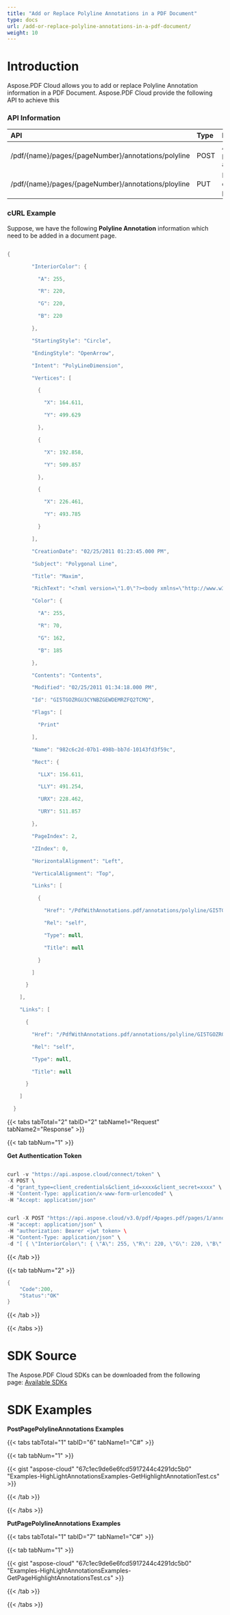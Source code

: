 ```yaml
---
title: "Add or Replace Polyline Annotations in a PDF Document"
type: docs
url: /add-or-replace-polyline-annotations-in-a-pdf-document/
weight: 10
---
```


# **Introduction**
Aspose.PDF Cloud allows you to add or replace Polyline Annotation information in a PDF Document. Aspose.PDF Cloud provide the following API to achieve this
### **API Information**

|**API**|**Type**|**Description**|**Swagger Link**|
| :- | :- | :- | :- |
|/pdf/{name}/pages/{pageNumber}/annotations/polyline|POST|Add document page polyline annotations.|[PostPagePolylineAnnotations](https://apireference.aspose.cloud/pdf/#/Annotations/PostPagePolylineAnnotations)|
|/pdf/{name}/pages/{pageNumber}/annotations/ployline|PUT|Replace document polylineannotation|[PutPolylineAnnotation](https://apireference.aspose.cloud/pdf/#/Annotations/PutPolylineAnnotation)|
### **cURL Example**

Suppose, we have the following **Polyline Annotation** information which need to be added in a document page.

```java

{

        "InteriorColor": {

          "A": 255,

          "R": 220,

          "G": 220,

          "B": 220

        },

        "StartingStyle": "Circle",

        "EndingStyle": "OpenArrow",

        "Intent": "PolyLineDimension",

        "Vertices": [

          {

            "X": 164.611,

            "Y": 499.629

          },

          {

            "X": 192.858,

            "Y": 509.857

          },

          {

            "X": 226.461,

            "Y": 493.785

          }

        ],

        "CreationDate": "02/25/2011 01:23:45.000 PM",

        "Subject": "Polygonal Line",

        "Title": "Maxim",

        "RichText": "<?xml version=\"1.0\"?><body xmlns=\"http://www.w3.org/1999/xhtml\" xmlns:xfa=\"http://www.xfa.org/schema/xfa-data/1.0/\" xfa:APIVersion=\"Acrobat:7.0.0\" xfa:spec=\"2.0.2\" ><p><span style=\"text-decoration:;font-size:10.0pt\">Contents</span></p></body>",

        "Color": {

          "A": 255,

          "R": 70,

          "G": 162,

          "B": 185

        },

        "Contents": "Contents",

        "Modified": "02/25/2011 01:34:18.000 PM",

        "Id": "GI5TGOZRGU3CYNBZGEWDEMRZFQ2TCMQ",

        "Flags": [

          "Print"

        ],

        "Name": "982c6c2d-07b1-498b-bb7d-10143fd3f59c",

        "Rect": {

          "LLX": 156.611,

          "LLY": 491.254,

          "URX": 228.462,

          "URY": 511.857

        },

        "PageIndex": 2,

        "ZIndex": 0,

        "HorizontalAlignment": "Left",

        "VerticalAlignment": "Top",

        "Links": [

          {

            "Href": "/PdfWithAnnotations.pdf/annotations/polyline/GI5TGOZRGU3CYNBZGEWDEMRZFQ2TCMQ",

            "Rel": "self",

            "Type": null,

            "Title": null

          }

        ]

      }

    ],

    "Links": [

      {

        "Href": "/PdfWithAnnotations.pdf/annotations/polyline/GI5TGOZRGU3CYNBZGEWDEMRZFQ2TCMQ",

        "Rel": "self",

        "Type": null,

        "Title": null

      }

    ]

  }

```

{{< tabs tabTotal="2" tabID="2" tabName1="Request" tabName2="Response" >}}

{{< tab tabNum="1" >}}

**Get Authentication Token**

```java

curl -v "https://api.aspose.cloud/connect/token" \
-X POST \
-d "grant_type=client_credentials&client_id=xxxx&client_secret=xxxx" \
-H "Content-Type: application/x-www-form-urlencoded" \
-H "Accept: application/json"

```

```java

curl -X POST "https://api.aspose.cloud/v3.0/pdf/4pages.pdf/pages/1/annotations/polyline" \
-H "accept: application/json" \
-H "authorization: Bearer <jwt token> \
-H "Content-Type: application/json" \
-d "[ { \"InteriorColor\": { \"A\": 255, \"R\": 220, \"G\": 220, \"B\": 220 }, \"StartingStyle\": \"Circle\", \"EndingStyle\": \"OpenArrow\", \"Intent\": \"PolyLineDimension\", \"Vertices\": [ { \"X\": 164.611, \"Y\": 499.629 }, { \"X\": 192.858, \"Y\": 509.857 }, { \"X\": 226.461, \"Y\": 493.785 } ], \"CreationDate\": \"02/25/2011 01:23:45.000 PM\", \"Subject\": \"Polygonal Line\", \"Title\": \"Maxim\", \"RichText\": \"<?xml version=\\\"1.0\\\"?><body xmlns=\\\"http://www.w3.org/1999/xhtml\\\" xmlns:xfa=\\\"http://www.xfa.org/schema/xfa-data/1.0/\\\" xfa:APIVersion=\\\"Acrobat:7.0.0\\\" xfa:spec=\\\"2.0.2\\\" ><p><span style=\\\"text-decoration:;font-size:10.0pt\\\">Contents</span></p></body>\", \"Color\": { \"A\": 255, \"R\": 70, \"G\": 162, \"B\": 185 }, \"Contents\": \"Contents\", \"Modified\": \"02/25/2011 01:34:18.000 PM\", \"Id\": \"GI5TGOZRGU3CYNBZGEWDEMRZFQ2TCMQ\", \"Flags\": [ \"Print\" ], \"Name\": \"982c6c2d-07b1-498b-bb7d-10143fd3f59c\", \"Rect\": { \"LLX\": 156.611, \"LLY\": 491.254, \"URX\": 228.462, \"URY\": 511.857 }, \"PageIndex\": 2, \"ZIndex\": 0, \"HorizontalAlignment\": \"Left\", \"VerticalAlignment\": \"Top\", \"Links\": [ { \"Href\": \"/PdfWithAnnotations.pdf/annotations/polyline/GI5TGOZRGU3CYNBZGEWDEMRZFQ2TCMQ\", \"Rel\": \"self\", \"Type\": null, \"Title\": null } ] } ], \"Links\": [ { \"Href\": \"/PdfWithAnnotations.pdf/annotations/polyline/GI5TGOZRGU3CYNBZGEWDEMRZFQ2TCMQ\", \"Rel\": \"self\", \"Type\": null, \"Title\": null } ] }]"

```

{{< /tab >}}

{{< tab tabNum="2" >}}

```java
{
	"Code":200,
   	"Status":"OK"
}

```

{{< /tab >}}

{{< /tabs >}}
# **SDK Source**
The Aspose.PDF Cloud SDKs can be downloaded from the following page: [Available SDKs](/pdf/available-sdks/)
# **SDK Examples**
**PostPagePolylineAnnotations Examples**

{{< tabs tabTotal="1" tabID="6" tabName1="C#" >}}

{{< tab tabNum="1" >}}

{{< gist "aspose-cloud" "67c1ec9de6e6fcd5917244c4291dc5b0" "Examples-HighLightAnnotationsExamples-GetHighlightAnnotationTest.cs" >}}

{{< /tab >}}

{{< /tabs >}}

**PutPagePolylineAnnotations Examples**

{{< tabs tabTotal="1" tabID="7" tabName1="C#" >}}

{{< tab tabNum="1" >}}

{{< gist "aspose-cloud" "67c1ec9de6e6fcd5917244c4291dc5b0" "Examples-HighLightAnnotationsExamples-GetPageHighlightAnnotationsTest.cs" >}}

{{< /tab >}}

{{< /tabs >}}




